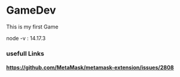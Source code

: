 # GameDev
This is my first Game 

node -v : 14.17.3

### usefull Links
#### https://github.com/MetaMask/metamask-extension/issues/2808